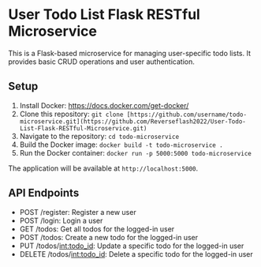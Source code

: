 # User Todo List Flask RESTful Microservice

This is a Flask-based microservice for managing user-specific todo lists. It provides basic CRUD operations and user authentication.

## Setup

1. Install Docker: https://docs.docker.com/get-docker/
2. Clone this repository: `git clone [https://github.com/username/todo-microservice.git](https://github.com/Reverseflash2022/User-Todo-List-Flask-RESTful-Microservice.git)`
3. Navigate to the repository: `cd todo-microservice`
4. Build the Docker image: `docker build -t todo-microservice .`
5. Run the Docker container: `docker run -p 5000:5000 todo-microservice`

The application will be available at `http://localhost:5000`.

## API Endpoints

- POST /register: Register a new user
- POST /login: Login a user
- GET /todos: Get all todos for the logged-in user
- POST /todos: Create a new todo for the logged-in user
- PUT /todos/<int:todo_id>: Update a specific todo for the logged-in user
- DELETE /todos/<int:todo_id>: Delete a specific todo for the logged-in user
